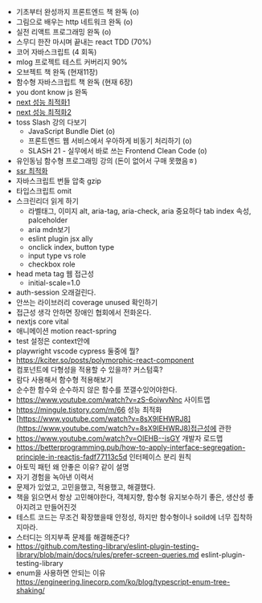 - 기초부터 완성까지 프론트엔드 책 완독 (o)
- 그림으로 배우는 http 네트워크 완독 (o)
- 실전 리액트 프로그래밍 완독 (o)
- 스무디 한잔 마시며 끝내는 react TDD (70%)
- 코어 자바스크립트 (4 회독)
- mlog 프로젝트 테스트 커버리지 90%
- 오브젝트 책 완독 (현재11장)
- 함수형 자바스크립트 책 완독 (현재 6장)
- you dont know js 완독
- [next 성능 최적화1](https://youtu.be/hZr4J42JDoc)
- [next 성능 최적화2](https://www.youtube.com/watch?v=TOP33Kwa6Qg)
- toss Slash 강의 다보기
	- JavaScript Bundle Diet (o)
	- 프론트엔드 웹 서비스에서 우아하게 비동기 처리하기 (o)
	- SLASH 21 - 실무에서 바로 쓰는 Frontend Clean Code (o)
- 유인동님 함수형 프로그래밍 강의 (돈이 없어서 구매 못했음ㅎ)
- [ssr 최적화](https://www.ohmycrawl.com/next-js-server-side-rendering/)
- 자바스크립트 번들 압축 gzip
- 타입스크립트 omit
- 스크린리더 읽게 하기
	- 라벨태그, 이미지 alt, aria-tag, aria-check, aria 중요하다 tab index 속성, palceholder
	- aria mdn보기
	- eslint plugin jsx ally
	- onclick index, button type
	- input type vs role
	- checkbox role
- head meta tag 웹 접근성
	- initial-scale=1.0
- auth-session 오래걸린다.
- 안쓰는 라이브러리 coverage unused 확인하기
- 접근성 생각 안하면 장애인 협회에서 전화온다.
- nextjs core vital
- 애니메이션 motion react-spring
- test 설정은 context안에
- playwright vscode cypress 둘중에 뭘?
- https://kciter.so/posts/polymorphic-react-component
- 컴포넌트에 다형성을 적용할 수 있을까? 커스텀훅? 
- 람다 사용해서 함수형 적용해보기
- 순수한 함수와 순수하지 않은 함수를 쪼갤수있어야한다.
- https://www.youtube.com/watch?v=zS-6oiwvNnc 사이트맵
- https://mingule.tistory.com/m/66 성능 최적화
- [https://www.youtube.com/watch?v=8sX9IEHWRJ8](https://www.youtube.com/watch?v=8sX9IEHWRJ8)접근성에 관한
- https://www.youtube.com/watch?v=OlEHB--isGY 개발자 로드맵
- https://betterprogramming.pub/how-to-apply-interface-segregation-principle-in-reactjs-fadf77113c5d 인터페이스 분리 원칙
- 아토믹 패턴 왜 안좋은 이유? 같이 설명
- 자기 경험을 녹아낸 이력서
- 문제가 있었고, 고민을했고, 적용했고, 해결했다.
- 책을 읽으면서 항상 고민해야한다, 객체지향, 함수형 유지보수하기 좋은, 생산성 좋아지려고 만들어진것
- 테스트 코드는 무조건 확장했을때 안정성, 하지만 함수형이나 soild에 너무 집착하지마라.
- 스터디는 의지부족 문제를 해결해준다?
- https://github.com/testing-library/eslint-plugin-testing-library/blob/main/docs/rules/prefer-screen-queries.md eslint-plugin-testing-library
- enum을 사용하면 안되는 이유 https://engineering.linecorp.com/ko/blog/typescript-enum-tree-shaking/